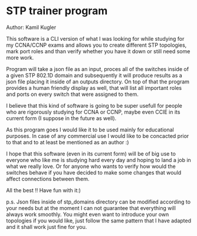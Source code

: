 # STP trainer program

Author: Kamil Kugler

This software is a CLI version of what I was looking for while studying for my CCNA/CCNP exams
and allows you to create different STP topologies, mark port roles and than verify whether you
have it down or still need some more work.

Program will take a json file as an input, proces all of the switches inside of a given STP 802.1D 
domain and subsequently it will produce results as a json file placing it inside of an outputs 
directory. On top of that the program provides a human friendly display as well, that will list 
all important roles and ports on every switch that were assigned to them.

I believe that this kind of software is going to be super usefull for people who are rigorously studying for
CCNA or CCNP, maybe even CCIE in its current form (I suppose in the future as well).

As this program goes I would like it to be used mainly for educational purposes. In case of any 
commercial use I would like to be concacted prior to that and to at least be mentioned as an author :)

I hope that this software (even in its current form) will be of big use to everyone who like me is
studying hard every day and hoping to land a job in what we really love. Or for anyone who wants to 
verify how would the switches behave if you have decided to make some changes that would affect 
connections between them.


All the best !!
Have fun with it:)

p.s. Json files inside of stp_domains directory can be modified according to your needs but at the moment I can not guarantee that everything will always work smoothly.
You might even want to introduce your own topologies if you would like, just follow the same pattern that I have adapted and it shall work just fine for you.
